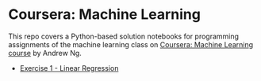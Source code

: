 # Coursera: Machine Learning

This repo covers a Python-based solution notebooks for programming assignments of the machine learning class on 
[Coursera: Machine Learning course](https://www.coursera.org/learn/machine-learning) by Andrew Ng.


- [Exercise 1 - Linear Regression](http://nbviewer.jupyter.org/github/eriansha/coursera-machine_learning/blob/master/notebooks/Machine%20Learning%20Exercise%201%20-%20Linear%20Regression.ipynb)
